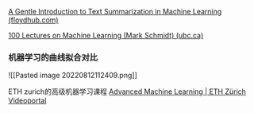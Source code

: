 [A Gentle Introduction to Text Summarization in Machine Learning (floydhub.com)](https://blog.floydhub.com/gentle-introduction-to-text-summarization-in-machine-learning/)

[100 Lectures on Machine Learning (Mark Schmidt) (ubc.ca)](https://www.cs.ubc.ca/~schmidtm/Courses/LecturesOnML/)


### 机器学习的曲线拟合对比


![[Pasted image 20220812112409.png]]


ETH zurich的高级机器学习课程 [Advanced Machine Learning | ETH Zürich Videoportal](https://video.ethz.ch/lectures/d-infk/2019/autumn/252-0535-00L.html)